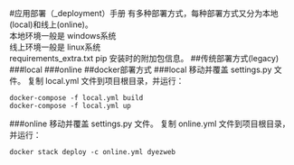 #应用部署（_deployment）手册
有多种部署方式，每种部署方式又分为本地(local)和线上(online)。  
本地环境一般是 windows系统  
线上环境一般是 linux系统  
requirements_extra.txt  pip 安装时的附加包信息。
##传统部署方式(legacy)
###local 
###online
##docker部署方式
###local
移动并覆盖 settings.py 文件。 
复制 local.yml 文件到项目根目录，并运行：   
```commandline
docker-compose -f local.yml build
docker-compose -f local.yml up
```
###online
移动并覆盖 settings.py 文件。 
复制 online.yml 文件到项目根目录，并运行：  
```commandline
docker stack deploy -c online.yml dyezweb
```
